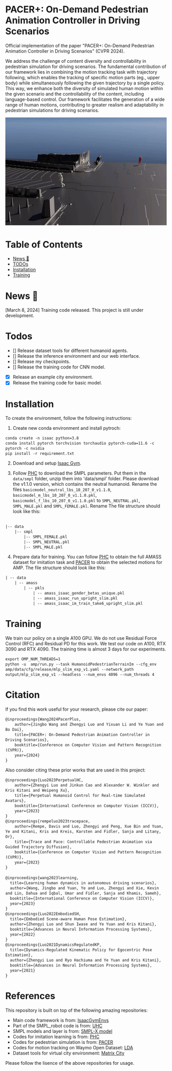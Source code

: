 # PACER+: On-Demand Pedestrian Animation Controller in Driving Scenarios
Official implementation of the paper "PACER+: On-Demand Pedestrian Animation Controller in Driving Scenarios" (CVPR 2024). 
    
We address the challenge of content diversity and controllability in pedestrian simulation for driving scenarios. The fundamental contribution of our framework lies in combining the motion tracking task with trajectory following, which enables the tracking of specific motion parts (eg., upper body) while simultaneously following the given trajectory by a single policy. This way, we enhance both the diversity of simulated human motion within the given scenario and the controllability of the content, including language-based control. Our framework facilitates the generation of a wide range of human motions, contributing to greater realism and adaptability in pedestrian simulations for driving scenarios.

<div float="center">
  <img src="assets/teaser.gif" />
</div>


# Table of Contents
* [News 🚩](#news-)
* [TODOs](#todos)
* [Installation](#installation)
* [Training](#training)

# News 🚩
[March 8, 2024] Training code released. This project is still under development.


# Todos

- []  Release dataset tools for different humanoid agents.
- []  Release the inference environment and our web interface.
- []  Release my checkpoints.
- []  Release the training code for CNN model.
- [x] Release an example city environment.
- [x] Release the training code for basic model.

# Installation
To create the environment, follow the following instructions: 

1. Create new conda environment and install pytroch:


```
conda create -n isaac python=3.8
conda install pytorch torchvision torchaudio pytorch-cuda=11.6 -c pytorch -c nvidia
pip install -r requirement.txt
```

2. Download and setup [Isaac Gym](https://developer.nvidia.com/isaac-gym). 

3. Follow [PHC](https://github.com/ZhengyiLuo/PHC/tree/master) to download the SMPL parameters. Put them in the `data/smpl` folder, unzip them into 'data/smpl' folder. Please download the v1.1.0 version, which contains the neutral humanoid. Rename the files `basicmodel_neutral_lbs_10_207_0_v1.1.0`, `basicmodel_m_lbs_10_207_0_v1.1.0.pkl`, `basicmodel_f_lbs_10_207_0_v1.1.0.pkl` to `SMPL_NEUTRAL.pkl`, `SMPL_MALE.pkl` and `SMPL_FEMALE.pkl`. Rename The file structure should look like this:

```

|-- data
    |-- smpl
        |-- SMPL_FEMALE.pkl
        |-- SMPL_NEUTRAL.pkl
        |-- SMPL_MALE.pkl

```
4. Prepare data for training. You can follow [PHC](https://github.com/ZhengyiLuo/PHC/tree/master) to obtain the full AMASS dataset for imitation task and [PACER](https://github.com/nv-tlabs/pacer) to obtain the selected motions for AMP. The file structure should look like this:

```
| -- data
    | -- amass
        | -- pkls
            | -- amass_isaac_gender_betas_unique.pkl
            | -- amass_isaac_run_upright_slim.pkl
            | -- amass_isaac_im_train_take6_upright_slim.pkl

```
# Training
We train our policy on a single A100 GPU. We do not use Residual Force Control (RFC) and Residual PD for this work. We test our code on A100, RTX 3090 and RTX 4090. The training time is almost 3 days for our experiments.

    export OMP_NUM_THREADS=1
    python -u  amp/run.py --task HumanoidPedestrianTerrainIm --cfg_env amp/data/cfg/release/mlp_slim_exp_v1.yaml --network_path output/mlp_slim_exp_v1 --headless --num_envs 4096 --num_threads 4


# Citation
If you find this work useful for your research, please cite our paper:
```
@inproceedings{Wang2024PacerPlus,
    author={Jingbo Wang and Zhengyi Luo and Yixuan Li and Ye Yuan and Bo Dai},
    title={PACER+: On-Demand Pedestrian Animation Controller in Driving Scenarios},
    booktitle={Conference on Computer Vision and Pattern Recognition (CVPR)},
    year={2024}
}        
```

Also consider citing these prior works that are used in this project:

```
@inproceedings{Luo2023PerpetualHC,
    author={Zhengyi Luo and Jinkun Cao and Alexander W. Winkler and Kris Kitani and Weipeng Xu},
    title={Perpetual Humanoid Control for Real-time Simulated Avatars},
    booktitle={International Conference on Computer Vision (ICCV)},
    year={2023}
}  
@inproceedings{rempeluo2023tracepace,
    author={Rempe, Davis and Luo, Zhengyi and Peng, Xue Bin and Yuan, Ye and Kitani, Kris and Kreis, Karsten and Fidler, Sanja and Litany, Or},
    title={Trace and Pace: Controllable Pedestrian Animation via Guided Trajectory Diffusion},
    booktitle={Conference on Computer Vision and Pattern Recognition (CVPR)},
    year={2023}
}

@inproceedings{wang2023learning,
  title={Learning human dynamics in autonomous driving scenarios},
  author={Wang, Jingbo and Yuan, Ye and Luo, Zhengyi and Xie, Kevin and Lin, Dahua and Iqbal, Umar and Fidler, Sanja and Khamis, Sameh},
  booktitle={International Conference on Computer Vision (ICCV)},
  year={2023}
}     
@inproceedings{Luo2022EmbodiedSH,
  title={Embodied Scene-aware Human Pose Estimation},
  author={Zhengyi Luo and Shun Iwase and Ye Yuan and Kris Kitani},
  booktitle={Advances in Neural Information Processing Systems},
  year={2022}
}
@inproceedings{Luo2021DynamicsRegulatedKP,
  title={Dynamics-Regulated Kinematic Policy for Egocentric Pose Estimation},
  author={Zhengyi Luo and Ryo Hachiuma and Ye Yuan and Kris Kitani},
  booktitle={Advances in Neural Information Processing Systems},
  year={2021}
}
```

# References
This repository is built on top of the following amazing repositories:
* Main code framework is from: [IsaacGymEnvs](https://github.com/NVIDIA-Omniverse/IsaacGymEnvs)
* Part of the SMPL_robot code is from: [UHC](https://github.com/ZhengyiLuo/UniversalHumanoidControl)
* SMPL models and layer is from: [SMPL-X model](https://github.com/vchoutas/smplx)
* Codes for imitation learning is from: [PHC](https://github.com/ZhengyiLuo/PHC/tree/master)
* Codes for pedestrian simulation is from: [PACER](https://github.com/nv-tlabs/pacer)
* Codes for motion tracking on Waymo Open Dataset: [LDA](https://openaccess.thecvf.com/content/ICCV2023/papers/Wang_Learning_Human_Dynamics_in_Autonomous_Driving_Scenarios_ICCV_2023_paper.pdf)
* Dataset tools for virtual city environment: [Matrix City](https://city-super.github.io/matrixcity/)

Please follow the lisence of the above repositories for usage.
